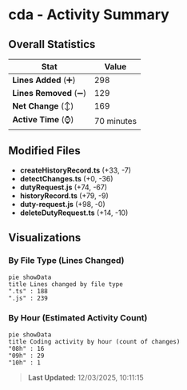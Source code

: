 # cda - Activity Summary 

## Overall Statistics

| Stat                   | Value                                                             |
| ---------------------- | ----------------------------------------------------------------- |
| **Lines Added** (➕)   | 298                                          |
| **Lines Removed** (➖) | 129                                        |
| **Net Change** (↕)    | 169                |
| **Active Time** (⌚)   | 70 minutes |


## Modified Files
- **createHistoryRecord.ts** (+33, -7)
- **detectChanges.ts** (+0, -36)
- **dutyRequest.js** (+74, -67)
- **historyRecord.ts** (+79, -9)
- **duty-request.js** (+98, -0)
- **deleteDutyRequest.ts** (+14, -10)

## Visualizations

### By File Type (Lines Changed)

```mermaid
pie showData
title Lines changed by file type
".ts" : 188
".js" : 239
```

### By Hour (Estimated Activity Count)

```mermaid
pie showData
title Coding activity by hour (count of changes)
"08h" : 16
"09h" : 29
"10h" : 1
```


> **Last Updated:** 12/03/2025, 10:11:15